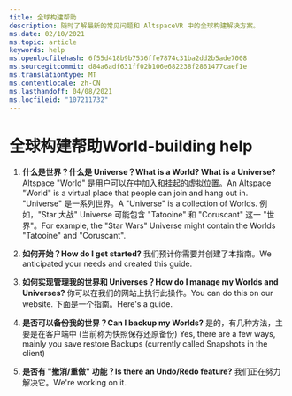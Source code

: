 ```yaml
---
title: 全球构建帮助
description: 随时了解最新的常见问题和 AltspaceVR 中的全球构建解决方案。
ms.date: 02/10/2021
ms.topic: article
keywords: help
ms.openlocfilehash: 6f55d418b9b7536ffe7874c31ba2dd2b5ade7008
ms.sourcegitcommit: d84a6adf631ff02b106e682238f2861477caef1e
ms.translationtype: MT
ms.contentlocale: zh-CN
ms.lasthandoff: 04/08/2021
ms.locfileid: "107211732"
---
```

# <a name="world-building-help"></a><span data-ttu-id="a0d80-104">全球构建帮助</span><span class="sxs-lookup"><span data-stu-id="a0d80-104">World-building help</span></span>

1. <span data-ttu-id="a0d80-105">**什么是世界？什么是 Universe？**</span><span class="sxs-lookup"><span data-stu-id="a0d80-105">**What is a World? What is a Universe?**</span></span>
<span data-ttu-id="a0d80-106">Altspace "World" 是用户可以在中加入和挂起的虚拟位置。</span><span class="sxs-lookup"><span data-stu-id="a0d80-106">An Altspace "World" is a virtual place that people can join and hang out in.</span></span> <span data-ttu-id="a0d80-107">"Universe" 是一系列世界。</span><span class="sxs-lookup"><span data-stu-id="a0d80-107">A "Universe" is a collection of Worlds.</span></span> <span data-ttu-id="a0d80-108">例如，"Star 大战" Universe 可能包含 "Tatooine" 和 "Coruscant" 这一 "世界"。</span><span class="sxs-lookup"><span data-stu-id="a0d80-108">For example, the "Star Wars" Universe might contain the Worlds "Tatooine" and "Coruscant".</span></span>

2. <span data-ttu-id="a0d80-109">**如何开始？**</span><span class="sxs-lookup"><span data-stu-id="a0d80-109">**How do I get started?**</span></span>
<span data-ttu-id="a0d80-110">我们预计你需要并创建了本指南。</span><span class="sxs-lookup"><span data-stu-id="a0d80-110">We anticipated your needs and created this guide.</span></span>

3. <span data-ttu-id="a0d80-111">**如何实现管理我的世界和 Universes？**</span><span class="sxs-lookup"><span data-stu-id="a0d80-111">**How do I manage my Worlds and Universes?**</span></span>
<span data-ttu-id="a0d80-112">你可以在我们的网站上执行此操作。</span><span class="sxs-lookup"><span data-stu-id="a0d80-112">You can do this on our website.</span></span> <span data-ttu-id="a0d80-113">下面是一个指南。</span><span class="sxs-lookup"><span data-stu-id="a0d80-113">Here's a guide.</span></span> 

4. <span data-ttu-id="a0d80-114">**是否可以备份我的世界？**</span><span class="sxs-lookup"><span data-stu-id="a0d80-114">**Can I backup my Worlds?**</span></span>
<span data-ttu-id="a0d80-115">是的，有几种方法，主要是在客户端中 (当前称为快照保存还原备份) </span><span class="sxs-lookup"><span data-stu-id="a0d80-115">Yes, there are a few ways, mainly you save restore Backups (currently called Snapshots in the client)</span></span>

5. <span data-ttu-id="a0d80-116">**是否有 "撤消/重做" 功能？**</span><span class="sxs-lookup"><span data-stu-id="a0d80-116">**Is there an Undo/Redo feature?**</span></span>
<span data-ttu-id="a0d80-117">我们正在努力解决它。</span><span class="sxs-lookup"><span data-stu-id="a0d80-117">We're working on it.</span></span>